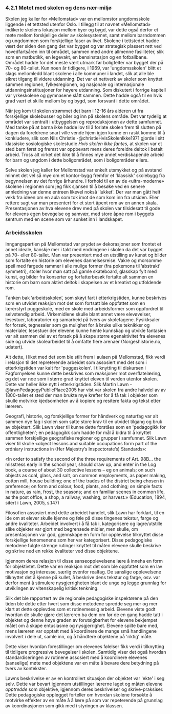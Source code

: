 
### 4.2.1 Møtet med skolen og dens nær-miljø

Skolen jeg kaller for «Mellomstad» var en mellomstor ungdomsskole liggende i et tettsted utenfor Oslo. I tillegg til at navnet «Mellomstad» indikerte skolens lokasjon mellom byer og bygd, var dette også derfor et møte mellom forskjellige deler av skolesystemet, samt mellom barndommen og ungdommen som forskjellige faser av livet. Skolene i tettstedet hadde vært der siden den gang det var bygget og var strategisk plassert rett ved hovedfartsåren inn til området, sammen med andre allmenne fasiliteter, slik som en matbutikk, en legevakt, en bensinstasjon og en fotballbane. Området hadde for det meste vært utmark før boligfelter var bygget der på 70- og 80-tallet. Kun noen år tidligere, i 1969, var 'ungdomsskolen' blitt et slags mellomledd blant skolene i alle kommuner i landet, slik at alle ble sikret tilgang til videre utdanning. Det var et nettverk av skoler som knyttet sammen regionen, fylkesregionen, og nasjonale og internasjonale utdanningsinstitusjoner for høyere utdanning. Som diskutert i forrige kapitell var yrkeskolene og gymnasene slått sammen. Dette hadde også til en hvis grad vært et skille mellom by og bygd, som forsvant i dette området.

Når jeg kom til skolen strømmet det barn i 12-16 års alderen ut fra forskjellige skolebusser og biler og inn på skolens område. Det var tydelig at området var sentralt i utbyggelsen og reproduksjonen av dette samfunnet. Med tanke på at barna ikke hadde lov til å forlate skolen frem til slutten på dagen da foreldrene snart ville vende hjem igjen kunne en raskt komme til å konkludere, slik som Nils Christie -@christieHvisSkolenIkke1971 gjorde i sitt klassiske sosiologiske skolestudie *Hvis skolen ikke fantes*, at skolen var et sted barn først og fremst var oppbevart mens deres foreldre deltok i betalt arbeid. Tross alt virket det ikke til å finnes mye annet verdiskapende arbeid for barn og ungdom i dette boligområdet, som i boligområder ellers.

Selve skolen jeg kaller for Mellomstad var enkelt utsmykket og på avstand minnet det vel så mye om et kontor-bygg fremfor et 'klassisk' skolebygg fra begynnelsen av det forrige århundre. I forhold til en av de «ultra-moderne» skolene i regionen som jeg fikk sjansen til å besøke ved en senere annledning var denne entreen likevel nokså 'lukket'. Der var man gått helt vekk fra ideen om en aula som tok imot de som kom inn fra utsiden. Eller rettere sagt var man presentert for et stort åpent rom av en annen skala. Presentasjonen av hva elevene drev med på skolen var tilsidesatt til gode for elevens egen bevegelse og samvær, med store åpne rom i byggets sentrum med en scene som var sunket inn i landskapet.

### Arbeidsskolen

Inngangspartien på Mellomstad var prydet av dekorasjoner som frontet et annet ideale, kanskje mer i takt med endringene i skolen da det var bygget på 70- eller 80-tallet. Man var presentert med en utstilling av kunst og bilder som fortalte en historie om elevenes dannelsesreise. Vakre og morsomme speil med fargede rammer i alle mulige former (fra pokemons til ’abstrakt’ symmetri), stoler hvor man satt på gamle skateboard, glasskap fylt med kunst, og bilder fra konserter og forfatterbesøk fortalte alt sammen en historie om barn som aktivt deltok i skapelsen av et kreativt og utfoldende rom.

Tanken bak ’arbeidsskolen’, som skøyt fart i etterkrigstiden, kunne beskrives som en utvidet reaksjon mot det som fortsatt ble oppfattet som en lærerstyrt puggeskole, med en skole med arbeidsformer som oppfordret til selvstendig arbeid. Virkemidlene skulle blant annet være elevøvelser, lesestuer, laboratorier og samarbeid på tvers av skolefagene. Fysikksaler for forsøk, tegnesaler som ga mulighet for å bruke ulike teknikker og materialer, lesestuer der elevene kunne hente kunnskap og utvikle fantasien var alt sammen del av et forsøk på å skape større egenaktivitet fra elevenes side og utvide skolearbeidet til å omfatte flere arenaer (Norgeshistorie.no, udatert).

Alt dette, i liket med det som ble stilt frem i aulaen på Mellomstad, fikk verdi i relasjon til det repreterende arbeidet som assosiert med det som i etterkrigstiden var kalt for 'puggeskolen'. I tilknytting til diskursen i Fagfornyelsen kunne dette beskrives som reaksjoner mot overflatelæring, og det var noe som i større grad knyttet eleven til verden utenfor skolen. Dette var heller ikke nytt i etterkrigstiden. Slik Martin Lawn -@lawnPedagogyPublicPlace2005 har vist var skolen fra andre halvdel av av 1800-tallet et sted der man brukte mye krefter for å få tak i objekter som skulle motvirke kjedsomheten av å kopiere og resitere fakta og tekst etter læreren.

Geografi, historie, og forskjellige former for håndverk og naturfag var alt sammen nye fag i skolen som satte store krav til en utvidet tilgang og bruk av objektert. Slik Lawn viser til kunne dette forståes som en 'pedagogikk for offentligheten'; en pedagogikk som hadde for mål å bidra til å knyttet sammen forskjellige geografiske regioner og grupper i samfunnet. Slik Lawn viser til skulle «object lessons and suitable occupations form part of the ordniary instructions in (Her Majestry’s Inspectorate’s) Standards»:

«In order to satisfy the second of the three requirements of Art. 98B... the misstress early in the school year, should draw up, and enter in the Log book, a course of about 30 collective lessons – eg on animals; on such objects as coal, glass, and salt, on common employments, as paper making, cotton mill, house building; one of the trades of the district being chosen in preference; on form and colour, food, plants, and clothing; on simple facts in nature, as rain, frost, the seasons; and on familiar scenes in common life, as the post office, a shop, a railway, washing, or harvest.» (Education, 1894, sitert i Lawn, 2005, s.147)

Filosofien assosiert med dette arbeidet handlet, slik Lawn har forklart, til en ide om at elever skulle kjenne og føle på disse tingenes tekstur, farge og andre kvaliteter. Arbeidet involvert i å få tak i, kategorisere og lagre/utstille slike objekter var gjort med begrensede midler, men skulle, om presentasjonen var god, gjennskape en form for opplevelse tilknyttet disse forskjellige fenomenene som her var kategorisert. Disse pedagogiske metodene fulgte strenge rutinger knyttet til måten elevene skulle beskrive og skrive ned en rekke kvaliteter ved disse objektene.

Igjennom deres relasjon til disse sanseopplevelsene lære å inneha en form for objektivtet. Dette var en reaksjon mot det som ble oppfattet som en lav motivasjon og interesse, særlig ovenfor realfag. De sanslige opplevelsene tilknyttet det å kjenne på kullet, å beskrive dens tekstur og farge, osv. var derfor ment å stimulere nysgjerrigheten blant de unge og legge grunnlag for utviklingen av vitenskapelig kritisk tenkning.

Slik det ble rapportert av de regionale pedagogiske inspektørene på den tiden ble dette etter hvert som disse metodene spredde seg mer og mer klart at dette opplevdes som et rutinemessig arbeid. Elevene viste godt hvordan de skulle gjøre det læreren ba dem om før de en gang hadde tatt i objektet og denne høye graden av forutsigbarhet for elevene bekjempet målet om å skape entusiasme og nysgjerrighet. Elevene spilte bare med, mens læreren var opptatt med å koordinere de mange små handlingene involvert i dele ut, samle inn, og å håndtere objektene på 'riktig' måte.

Dette viser hvordan forestillinger om elevenes følelser fikk verdi i tilknytting til tidligere progressive bevegelser i skolen. Samtidig viser det også hvordan standardiseringen av rutinene assosiert med å koordinere elevenes (sanselige) møte med objektene var en måte å bevare dere betydning på tvers av kontekster.

Lawns beskrivelse er av en kontrollert situasjon der objektet var 'ekte' i seg selv. Dette var bevart igjennom utstillinger lærerne laget og måten elevene *opptredde* som objektive, igjennom deres beskrivelser og skrive-praksiser. Dette pedagogiske opplegget forteller om hvordan skolene forsøkte å motvirke effekter av en måte å å lære på som var repeterende på grunnlag av koordinasjonen som gikk med i styringen av klassen.

